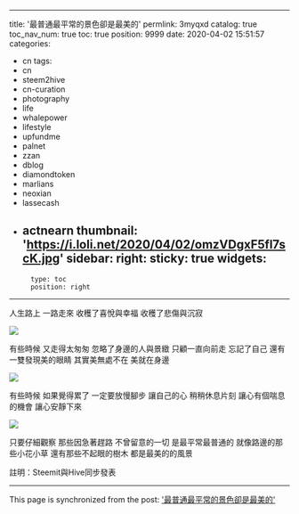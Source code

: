 
---
title: '最普通最平常的景色卻是最美的'
permlink: 3myqxd
catalog: true
toc_nav_num: true
toc: true
position: 9999
date: 2020-04-02 15:51:57
categories:
- cn
tags:
- cn
- steem2hive
- cn-curation
- photography
- life
- whalepower
- lifestyle
- upfundme
- palnet
- zzan
- dblog
- diamondtoken
- marlians
- neoxian
- lassecash
- actnearn
thumbnail: 'https://i.loli.net/2020/04/02/omzVDgxF5fl7scK.jpg'
sidebar:
    right:
        sticky: true
widgets:
    -
        type: toc
        position: right
---


人生路上
一路走來
收穫了喜悅與幸福
收穫了悲傷與沉寂


![](https://i.loli.net/2020/04/02/omzVDgxF5fl7scK.jpg)


有些時候
又走得太匆匆
忽略了身邊的人與景緻
只顧一直向前走
忘記了自己
還有一雙發現美的眼睛
其實美無處不在
美就在身邊


![](https://i.loli.net/2020/04/02/3byv2W9DioaGHOk.jpg)


有些時候
如果覺得累了
一定要放慢腳步
讓自己的心
稍稍休息片刻
讓心有個喘息的機會
讓心安靜下來


![](https://i.loli.net/2020/04/02/vw6Z48OBNtUorgq.jpg)


只要仔細觀察
那些因急著趕路
不曾留意的一切
是最平常最普通的
就像路邊的那些小花小草
還有那些不起眼的樹木
都是最美的的風景


註明：Steemit與Hive同步發表

- - -

This page is synchronized from the post: ['最普通最平常的景色卻是最美的'](https://steemit.com/@sunai/3myqxd)
